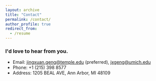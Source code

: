 ```yaml
---
layout: archive
title: "Contact"
permalink: /contact/
author_profile: true
redirect_from:
  - /resume
---
```


### I'd love to hear from you.


* Email: <jingxuan.geng@temple.edu>  (preferred),    <jxgeng@umich.edu>
* Phone: +1 (215) 398 8577
* Address: 1205 BEAL AVE, Ann Arbor, MI 48109

